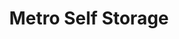 ---
title: "Metro Self Storage"
url: /limerick-township/metro-self-storage/
shop: storage rental
---